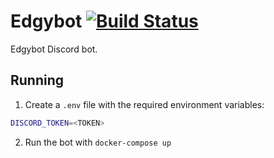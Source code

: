 # Edgybot [![Build Status](https://travis-ci.com/jswny/edgybot.svg?branch=develop)](https://travis-ci.com/jswny/edgybot)

Edgybot Discord bot.

## Running
1. Create a `.env` file with the required environment variables:
```sh
DISCORD_TOKEN=<TOKEN>
```
2. Run the bot with `docker-compose up`
